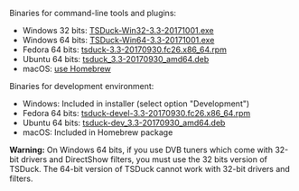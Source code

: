 Binaries for command-line tools and plugins:
* Windows 32 bits: [TSDuck-Win32-3.3-20171001.exe](https://github.com/tsduck/tsduck/releases/download/v3.3-20170930/TSDuck-Win32-3.3-20171001.exe)
* Windows 64 bits: [TSDuck-Win64-3.3-20171001.exe](https://github.com/tsduck/tsduck/releases/download/v3.3-20170930/TSDuck-Win64-3.3-20171001.exe)
* Fedora 64 bits: [tsduck-3.3-20170930.fc26.x86_64.rpm](https://github.com/tsduck/tsduck/releases/download/v3.3-20170930/tsduck-3.3-20170930.fc26.x86_64.rpm)
* Ubuntu 64 bits: [tsduck_3.3-20170930_amd64.deb](https://github.com/tsduck/tsduck/releases/download/v3.3-20170930/tsduck_3.3-20170930_amd64.deb)
* macOS: [use Homebrew](https://github.com/tsduck/homebrew-tsduck/blob/master/README.md)

Binaries for development environment:
* Windows: Included in installer (select option "Development")
* Fedora 64 bits: [tsduck-devel-3.3-20170930.fc26.x86_64.rpm](https://github.com/tsduck/tsduck/releases/download/v3.3-20170930/tsduck-devel-3.3-20170930.fc26.x86_64.rpm)
* Ubuntu 64 bits: [tsduck-dev_3.3-20170930_amd64.deb](https://github.com/tsduck/tsduck/releases/download/v3.3-20170930/tsduck-dev_3.3-20170930_amd64.deb)
* macOS: Included in Homebrew package

**Warning:** On Windows 64 bits, if you use DVB tuners which come with 32-bit drivers and DirectShow filters, you must use the 32 bits version of TSDuck. The 64-bit version of TSDuck cannot work with 32-bit drivers and filters.
